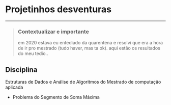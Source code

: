# Projetinhos desventuras

---
> ### Contextualizar e importante
>em 2020 estava eu entediado da quarentena e resolvi que era a hora de ir pro mestrado (tudo haver, mas ta ok).
> aqui estão os resultados do meu tedio..

## Disciplina
Estruturas de Dados e Análise de Algoritmos do Mestrado de computação aplicada

* Problema do Segmento de Soma Máxima